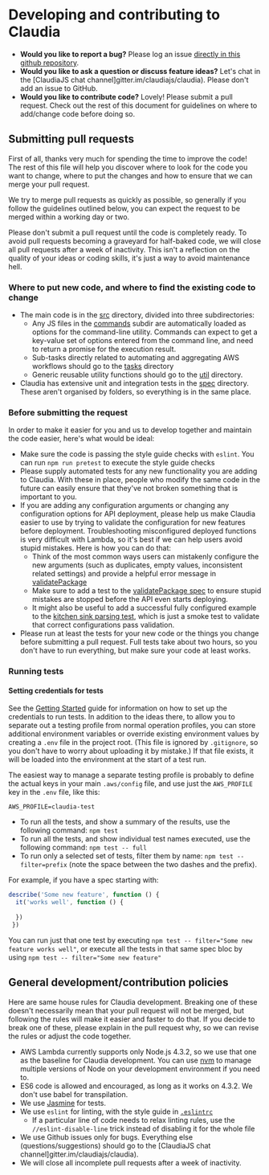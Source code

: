 # Developing and contributing to Claudia 

* **Would you like to report a bug?** Please log an issue [directly in this github repository](https://github.com/claudiajs/claudia/issues).
* **Would you like to ask a question or discuss feature ideas?** Let's chat in the [ClaudiaJS chat channel]gitter.im/claudiajs/claudia). Please don't add an issue to GitHub.
* **Would you like to contribute code?** Lovely! Please submit a pull request. Check out the rest of this document for guidelines on where to add/change code before doing so.

## Submitting pull requests

First of all, thanks very much for spending the time to improve the code! The rest of this file will help you discover where to look for the code you want to change, where to put the changes and how to ensure that we can merge your pull request.

We try to merge pull requests as quickly as possible, so generally if you follow the guidelines outlined below, you can expect the request to be merged within a working day or two.

Please don't submit a pull request until the code is completely ready. To avoid pull requests becoming a graveyard for half-baked code, we will close all pull requests after a week of inactivity. This isn't a reflection on the quality of your ideas or coding skills, it's just a way to avoid maintenance hell.  

### Where to put new code, and where to find the existing code to change 

* The main code is in the [src](./src) directory, divided into three subdirectories:
  * Any JS files in the [commands](./src/commands) subdir are automatically loaded as options for the command-line utility. Commands can expect to get a key-value set of options entered from the command line, and need to return a promise for the execution result. 
  * Sub-tasks directly related to automating and aggregating AWS workflows should go to the [tasks](./src/tasks) directory
  * Generic reusable utility functions should go to the [util](./src/util) directory.
* Claudia has extensive unit and integration tests in the [spec](./spec) directory. These aren't organised by folders, so everything is in the same place.

### Before submitting the request

In order to make it easier for you and us to develop together and maintain the code easier, here's what would be ideal:

* Make sure the code is passing the style guide checks with `eslint`. You can run `npm run pretest` to execute the style guide checks
* Please supply automated tests for any new functionality you are adding to Claudia. With these in place, people who modify the same code in the future can easily ensure that they've not broken something that is important to you. 
* If you are adding any configuration arguments or changing any configuration options for API deployment, please help us make Claudia easier to use by trying to validate the configuration for new features before deployment. Troubleshooting misconfigured deployed functions is very difficult with Lambda, so it's best if we can help users avoid stupid mistakes. Here is how you can do that:
  * Think of the most common ways users can mistakenly configure the new arguments (such as duplicates, empty values, inconsistent related settings) and provide a helpful error message in [validatePackage](https://github.com/claudiajs/claudia/blob/master/src/tasks/validate-package.js)
  * Make sure to add a test to the [validatePackage spec](https://github.com/claudiajs/claudia/blob/master/spec/validate-package-spec.js) to ensure stupid mistakes are stopped before the API even starts deploying.
  * It might also be useful to add a successful fully configured example to the [kitchen sink parsing test](https://github.com/claudiajs/claudia/blob/master/spec/test-projects/api-gw-validation-kitchen-sink/main.js), which is just a smoke test to validate that correct configurations pass validation.
* Please run at least the tests for your new code or the things you change before submitting a pull request. Full tests take about two hours, so you don't have to run everything, but make sure your code at least works. 

### Running tests

#### Setting credentials for tests

See the [Getting Started](getting_started.md) guide for information on how to set up the credentials to run tests. In addition to the ideas there, to allow you to separate out a testing profile from normal operation profiles, you can store additional environment variables or override existing environment values by creating a
`.env` file in the project root. (This file is ignored by `.gitignore`, so you don't have to worry about uploading it by mistake.) If that file exists, it will be loaded into the environment at the start of a test run.

The easiest way to manage a separate testing profile is probably to define the actual keys in your main `.aws/config` file, and use just the `AWS_PROFILE` key in the `.env` file, like this:

```
AWS_PROFILE=claudia-test
```

* To run all the tests, and show a summary of the results, use the following command: `npm test`
* To run all the tests, and show individual test names executed, use the following command: `npm test -- full`
* To run only a selected set of tests, filter them by name: `npm test -- filter=prefix` (note the space between the two dashes and the prefix). 

For example, if you have a spec starting with: 

```js
describe('Some new feature', function () {
  it('works well', function () {
  
  })
 })
 ```

You can run just that one test by executing `npm test -- filter="Some new feature works well"`, or execute all the tests in that same spec bloc by using `npm test -- filter="Some new feature"`

## General development/contribution policies

Here are same house rules for Claudia development. Breaking one of these doesn't necessarily mean that your pull request will not be merged, but following the rules will make it easier and faster to do that. If you decide to break one of these, please explain in the pull request why, so we can revise the rules or adjust the code together.

* AWS Lambda currently supports only Node.js 4.3.2, so we use that one as the baseline for Claudia development. You can use [nvm](https://github.com/creationix/nvm) to manage multiple versions of Node on your development environment if you need to.
* ES6 code is allowed and encouraged, as long as it works on 4.3.2. We don't use babel for transpilation. 
* We use [Jasmine](https://jasmine.github.io) for tests. 
* We use `eslint` for linting, with the style guide in [`.eslintrc`](https://github.com/claudiajs/claudia/blob/master/.eslintrc.json)
  * If a particular line of code needs to relax linting rules, use the `//eslint-disable-line` trick instead of disabling it for the whole file
* We use Github issues only for bugs. Everything else (questions/suggestions) should go to the [ClaudiaJS chat channel]gitter.im/claudiajs/claudia).
* We will close all incomplete pull requests after a week of inactivity.

